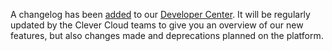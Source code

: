 
A changelog has been [added](/developers/changelog) to our [Developer Center](/developers). It will be regularly updated by the Clever Cloud teams to give you an overview of our new features, but also changes made and deprecations planned on the platform.


